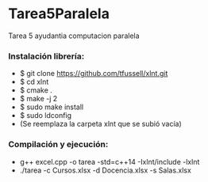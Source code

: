 # Tarea5Paralela
Tarea 5 ayudantia computacion paralela

### Instalación librería:
* $ git clone https://github.com/tfussell/xlnt.git
* $ cd xlnt
* $ cmake .
* $ make -j 2
* $ sudo make install
* $ sudo ldconfig
* (Se reemplaza la carpeta xlnt que se subió vacía)

### Compilación y ejecución:

* g++ excel.cpp -o tarea -std=c++14 -Ixlnt/include -lxlnt
* ./tarea -c Cursos.xlsx -d Docencia.xlsx -s Salas.xlsx

